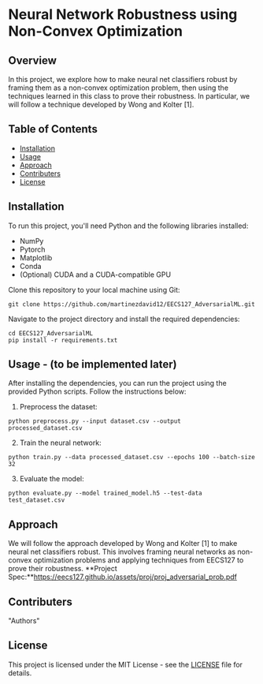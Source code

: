 # Neural Network Robustness using Non-Convex Optimization

## Overview
In this project, we explore how to make neural net classifiers robust by framing them as a non-convex optimization problem, then using the techniques learned in this class to prove their robustness. In particular, we will follow a technique developed by Wong and Kolter [1].

## Table of Contents
- [Installation](#installation)
- [Usage](#usage)
- [Approach](#approach)
- [Contributers](#contributers)
- [License](#license)

## Installation
To run this project, you'll need Python and the following libraries installed:
- NumPy
- Pytorch
- Matplotlib
- Conda
- (Optional) CUDA and a CUDA-compatible GPU

Clone this repository to your local machine using Git:
```
git clone https://github.com/martinezdavid12/EECS127_AdversarialML.git
```

Navigate to the project directory and install the required dependencies:
```
cd EECS127_AdversarialML
pip install -r requirements.txt
```

## Usage - (to be implemented later)
After installing the dependencies, you can run the project using the provided Python scripts. Follow the instructions below:

1. Preprocess the dataset:
```
python preprocess.py --input dataset.csv --output processed_dataset.csv
```

2. Train the neural network:
```
python train.py --data processed_dataset.csv --epochs 100 --batch-size 32
```

3. Evaluate the model:
```
python evaluate.py --model trained_model.h5 --test-data test_dataset.csv
```

## Approach
We will follow the approach developed by Wong and Kolter [1] to make neural net classifiers robust. This involves framing neural networks as non-convex optimization problems and applying techniques from EECS127 to prove their robustness.
**Project Spec:**https://eecs127.github.io/assets/proj/proj_adversarial_prob.pdf

## Contributers
"Authors"

## License
This project is licensed under the MIT License - see the [LICENSE](LICENSE) file for details.
```
